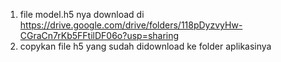 1. file model.h5 nya download di https://drive.google.com/drive/folders/118pDyzvyHw-CGraCn7rKb5FFtilDF06o?usp=sharing
2. copykan file h5 yang sudah didownload ke folder aplikasinya
